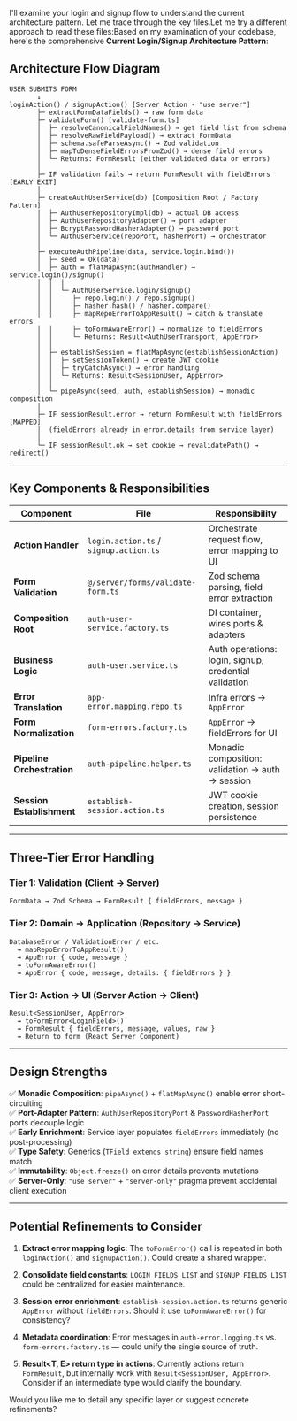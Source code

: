 I'll examine your login and signup flow to understand the current architecture pattern. Let me trace through the key files.Let me try a different approach to read these files:Based on my examination of your codebase, here's the comprehensive **Current Login/Signup Architecture Pattern**:

## Architecture Flow Diagram

```
USER SUBMITS FORM
       ↓
loginAction() / signupAction() [Server Action - "use server"]
       ├─ extractFormDataFields() → raw form data
       ├─ validateForm() [validate-form.ts]
       │  ├─ resolveCanonicalFieldNames() → get field list from schema
       │  ├─ resolveRawFieldPayload() → extract FormData
       │  ├─ schema.safeParseAsync() → Zod validation
       │  ├─ mapToDenseFieldErrorsFromZod() → dense field errors
       │  └─ Returns: FormResult (either validated data or errors)
       │
       ├─ IF validation fails → return FormResult with fieldErrors [EARLY EXIT]
       │
       ├─ createAuthUserService(db) [Composition Root / Factory Pattern]
       │  ├─ AuthUserRepositoryImpl(db) → actual DB access
       │  ├─ AuthUserRepositoryAdapter() → port adapter
       │  ├─ BcryptPasswordHasherAdapter() → password port
       │  └─ AuthUserService(repoPort, hasherPort) → orchestrator
       │
       ├─ executeAuthPipeline(data, service.login.bind())
       │  ├─ seed = Ok(data)
       │  ├─ auth = flatMapAsync(authHandler) → service.login()/signup()
       │  │  │
       │  │  └─ AuthUserService.login/signup()
       │  │     ├─ repo.login() / repo.signup()
       │  │     ├─ hasher.hash() / hasher.compare()
       │  │     ├─ mapRepoErrorToAppResult() → catch & translate errors
       │  │     ├─ toFormAwareError() → normalize to fieldErrors
       │  │     └─ Returns: Result<AuthUserTransport, AppError>
       │  │
       │  ├─ establishSession = flatMapAsync(establishSessionAction)
       │  │  ├─ setSessionToken() → create JWT cookie
       │  │  ├─ tryCatchAsync() → error handling
       │  │  └─ Returns: Result<SessionUser, AppError>
       │  │
       │  └─ pipeAsync(seed, auth, establishSession) → monadic composition
       │
       ├─ IF sessionResult.error → return FormResult with fieldErrors [MAPPED]
       │  (fieldErrors already in error.details from service layer)
       │
       └─ IF sessionResult.ok → set cookie → revalidatePath() → redirect()
```

---

## Key Components & Responsibilities

| Component                  | File                                   | Responsibility                                        |
| -------------------------- | -------------------------------------- | ----------------------------------------------------- |
| **Action Handler**         | `login.action.ts` / `signup.action.ts` | Orchestrate request flow, error mapping to UI         |
| **Form Validation**        | `@/server/forms/validate-form.ts`      | Zod schema parsing, field error extraction            |
| **Composition Root**       | `auth-user-service.factory.ts`         | DI container, wires ports & adapters                  |
| **Business Logic**         | `auth-user.service.ts`                 | Auth operations: login, signup, credential validation |
| **Error Translation**      | `app-error.mapping.repo.ts`            | Infra errors → `AppError`                             |
| **Form Normalization**     | `form-errors.factory.ts`               | `AppError` → fieldErrors for UI                       |
| **Pipeline Orchestration** | `auth-pipeline.helper.ts`              | Monadic composition: validation → auth → session      |
| **Session Establishment**  | `establish-session.action.ts`          | JWT cookie creation, session persistence              |

---

## Three-Tier Error Handling

### Tier 1: Validation (Client → Server)

```
FormData → Zod Schema → FormResult { fieldErrors, message }
```

### Tier 2: Domain → Application (Repository → Service)

```
DatabaseError / ValidationError / etc.
  → mapRepoErrorToAppResult()
  → AppError { code, message }
  → toFormAwareError()
  → AppError { code, message, details: { fieldErrors } }
```

### Tier 3: Action → UI (Server Action → Client)

```
Result<SessionUser, AppError>
  → toFormError<LoginField>()
  → FormResult { fieldErrors, message, values, raw }
  → Return to form (React Server Component)
```

---

## Design Strengths

✅ **Monadic Composition**: `pipeAsync()` + `flatMapAsync()` enable error short-circuiting  
✅ **Port-Adapter Pattern**: `AuthUserRepositoryPort` & `PasswordHasherPort` ports decouple logic  
✅ **Early Enrichment**: Service layer populates `fieldErrors` immediately (no post-processing)  
✅ **Type Safety**: Generics (`TField extends string`) ensure field names match  
✅ **Immutability**: `Object.freeze()` on error details prevents mutations  
✅ **Server-Only**: `"use server"` + `"server-only"` pragma prevent accidental client execution

---

## Potential Refinements to Consider

1. **Extract error mapping logic**: The `toFormError()` call is repeated in both `loginAction()` and `signupAction()`. Could create a shared wrapper.

2. **Consolidate field constants**: `LOGIN_FIELDS_LIST` and `SIGNUP_FIELDS_LIST` could be centralized for easier maintenance.

3. **Session error enrichment**: `establish-session.action.ts` returns generic `AppError` without `fieldErrors`. Should it use `toFormAwareError()` for consistency?

4. **Metadata coordination**: Error messages in `auth-error.logging.ts` vs. `form-errors.factory.ts` — could unify the single source of truth.

5. **Result<T, E> return type in actions**: Currently actions return `FormResult`, but internally work with `Result<SessionUser, AppError>`. Consider if an intermediate type would clarify the boundary.

Would you like me to detail any specific layer or suggest concrete refinements?
